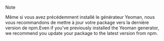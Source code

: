 > [!NOTE]
> <span data-ttu-id="60d33-101">Même si vous avez précédemment installé le générateur Yeoman, nous vous recommandons de mettre à jour votre package vers la dernière version de npm.</span><span class="sxs-lookup"><span data-stu-id="60d33-101">Even if you've previously installed the Yeoman generator, we recommend you update your package to the latest version from npm.</span></span>
